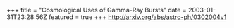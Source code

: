 +++
title = "Cosmological Uses of Gamma-Ray Bursts"
date = 2003-01-31T23:28:56Z
featured = true
+++
http://arxiv.org/abs/astro-ph/0302004v1